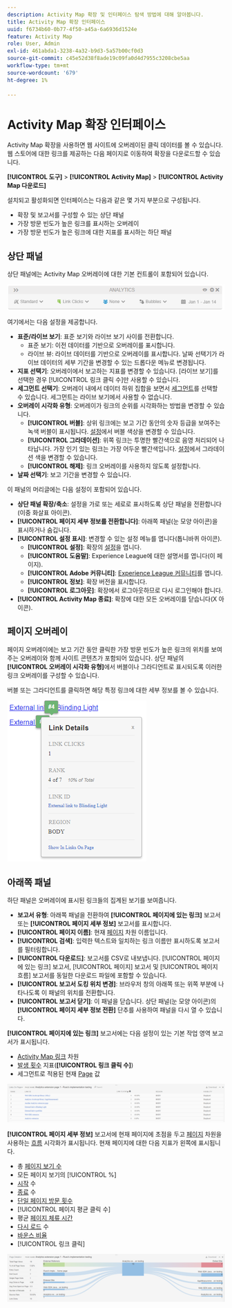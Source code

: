 ```yaml
---
description: Activity Map 확장 및 인터페이스 탐색 방법에 대해 알아봅니다.
title: Activity Map 확장 인터페이스
uuid: f6734b60-0b77-4f50-a45a-6a6936d1524e
feature: Activity Map
role: User, Admin
exl-id: 461abda1-3238-4a32-b9d3-5a57b00cf0d3
source-git-commit: c45e52d38f8ade19c09fa0d4d7955c3208cbe5aa
workflow-type: tm+mt
source-wordcount: '679'
ht-degree: 1%

---
```


# Activity Map 확장 인터페이스

Activity Map 확장을 사용하면 웹 사이트에 오버레이된 클릭 데이터를 볼 수 있습니다. 웹 스토어에 대한 링크를 제공하는 다음 페이지로 이동하여 확장을 다운로드할 수 있습니다.

**[!UICONTROL 도구]** > **[!UICONTROL Activity Map]** > **[!UICONTROL Activity Map 다운로드]**

설치되고 활성화되면 인터페이스는 다음과 같은 몇 가지 부분으로 구성됩니다.

* 확장 및 보고서를 구성할 수 있는 상단 패널
* 가장 방문 빈도가 높은 링크를 표시하는 오버레이
* 가장 방문 빈도가 높은 링크에 대한 지표를 표시하는 하단 패널

## 상단 패널

상단 패널에는 Activity Map 오버레이에 대한 기본 컨트롤이 포함되어 있습니다.

![오버레이](../assets/overlay.png)

여기에서는 다음 설정을 제공합니다.

* **표준/라이브 보기**: 표준 보기와 라이브 보기 사이를 전환합니다.
   * 표준 보기: 이전 데이터를 기반으로 오버레이를 표시합니다.
   * 라이브 뷰: 라이브 데이터를 기반으로 오버레이를 표시합니다. 날짜 선택기가 라이브 데이터의 세부 기간을 변경할 수 있는 드롭다운 메뉴로 변경됩니다.
* **지표 선택기**: 오버레이에서 보고하는 지표를 변경할 수 있습니다. [라이브 보기]를 선택한 경우 [!UICONTROL 링크 클릭 수]만 사용할 수 있습니다.
* **세그먼트 선택기**: 오버레이 내에서 데이터 하위 집합을 보면서 [세그먼트](/help/components/segmentation/seg-overview.md)를 선택할 수 있습니다. 세그먼트는 라이브 보기에서 사용할 수 없습니다.
* **오버레이 시각화 유형**: 오버레이가 링크의 순위를 시각화하는 방법을 변경할 수 있습니다.
   * **[!UICONTROL 버블]**: 상위 링크에는 보고 기간 동안의 숫자 등급을 보여주는 녹색 버블이 표시됩니다. [설정](settings.md)에서 버블 색상을 변경할 수 있습니다.
   * **[!UICONTROL 그라데이션]**: 위쪽 링크는 투명한 빨간색으로 음영 처리되어 나타납니다. 가장 인기 있는 링크는 가장 어두운 빨간색입니다. [설정](settings.md)에서 그라데이션 색을 변경할 수 있습니다.
   * **[!UICONTROL 해제]**: 링크 오버레이를 사용하지 않도록 설정합니다.
* **날짜 선택기**: 보고 기간을 변경할 수 있습니다.

이 패널의 머리글에는 다음 설정이 포함되어 있습니다.

* **상단 패널 확장/축소**: 설정을 가로 또는 세로로 표시하도록 상단 패널을 전환합니다(이중 화살표 아이콘).
* **[!UICONTROL 페이지 세부 정보를 전환합니다]**: 아래쪽 패널(눈 모양 아이콘)을 표시하거나 숨깁니다.
* **[!UICONTROL 설정 표시]**: 변경할 수 있는 설정 메뉴를 엽니다(톱니바퀴 아이콘).
   * **[!UICONTROL 설정]**: 확장의 [설정](settings.md)을 엽니다.
   * **[!UICONTROL 도움말]**: Experience League에 대한 설명서를 엽니다(이 페이지).
   * **[!UICONTROL Adobe 커뮤니티]**: [Experience League 커뮤니티](https://experienceleaguecommunities.adobe.com/?profile.language=ko)를 엽니다.
   * **[!UICONTROL 정보]**: 확장 버전을 표시합니다.
   * **[!UICONTROL 로그아웃]**: 확장에서 로그아웃하므로 다시 로그인해야 합니다.
* **[!UICONTROL Activity Map 종료]**: 확장에 대한 모든 오버레이를 닫습니다(X 아이콘).

## 페이지 오버레이

페이지 오버레이에는 보고 기간 동안 클릭한 가장 방문 빈도가 높은 링크의 위치를 보여 주는 오버레이와 함께 사이트 콘텐츠가 포함되어 있습니다. 상단 패널의 **[!UICONTROL 오버레이 시각화 유형]**&#x200B;에서 버블이나 그라디언트로 표시되도록 이러한 링크 오버레이를 구성할 수 있습니다.

버블 또는 그라디언트를 클릭하면 해당 특정 링크에 대한 세부 정보를 볼 수 있습니다.

![링크 버블](../assets/link-bubble.png)

## 아래쪽 패널

하단 패널은 오버레이에 표시된 링크들의 집계된 보기를 보여줍니다.

* **보고서 유형**: 아래쪽 패널을 전환하여 **[!UICONTROL 페이지에 있는 링크]** 보고서 또는 **[!UICONTROL 페이지 세부 정보]** 보고서를 표시합니다.
* **[!UICONTROL 페이지 이름]**: 현재 [페이지](/help/components/dimensions/page.md) 차원 이름입니다.
* **[!UICONTROL 검색]**: 입력한 텍스트와 일치하는 링크 이름만 표시하도록 보고서를 필터링합니다.
* **[!UICONTROL 다운로드]**: 보고서를 CSV로 내보냅니다. [!UICONTROL 페이지에 있는 링크] 보고서, [!UICONTROL 페이지] 보고서 및 [!UICONTROL 페이지 흐름] 보고서를 동일한 다운로드 파일에 포함할 수 있습니다.
* **[!UICONTROL 보고서 도킹 위치 변경]**: 브라우저 창의 아래쪽 또는 위쪽 부분에 나타나도록 이 패널의 위치를 전환합니다.
* **[!UICONTROL 보고서 닫기]**: 이 패널을 닫습니다. 상단 패널(눈 모양 아이콘)의 **[!UICONTROL 페이지 세부 정보 전환]** 단추를 사용하여 패널을 다시 열 수 있습니다.

**[!UICONTROL 페이지에 있는 링크]** 보고서에는 다음 설정이 있는 기본 작업 영역 보고서가 표시됩니다.

* [Activity Map 링크](/help/components/dimensions/activity-map-link.md) 차원
* [발생 횟수](/help/components/metrics/occurrences.md) 지표(**[!UICONTROL 링크 클릭 수]**)
* 세그먼트로 적용된 현재 [Page](/help/components/dimensions/page.md) 값

![페이지 패널의 링크](../assets/links-on-page.png)

**[!UICONTROL 페이지 세부 정보]** 보고서에 현재 페이지에 초점을 두고 [페이지](/help/analyze/analysis-workspace/visualizations/c-flow/flow.md) 차원을 사용하는 [흐름](/help/components/dimensions/page.md) 시각화가 표시됩니다. 현재 페이지에 대한 다음 지표가 왼쪽에 표시됩니다.

* 총 [페이지 보기 수](/help/components/metrics/page-views.md)
* 모든 페이지 보기의 [!UICONTROL %]
* [시작](/help/components/metrics/entries.md) 수
* [종료](/help/components/metrics/exits.md) 수
* [단일 페이지 방문 횟수](/help/components/metrics/single-page-visits.md)
* [!UICONTROL 페이지 평균 클릭 수]
* 평균 [페이지 체류 시간](/help/components/metrics/time-spent.md)
* [다시 로드](/help/components/metrics/reloads.md) 수
* [바운스 비율](/help/components/metrics/bounce-rate.md)
* [!UICONTROL 링크 클릭]

![페이지 세부정보](../assets/page-details.png)
